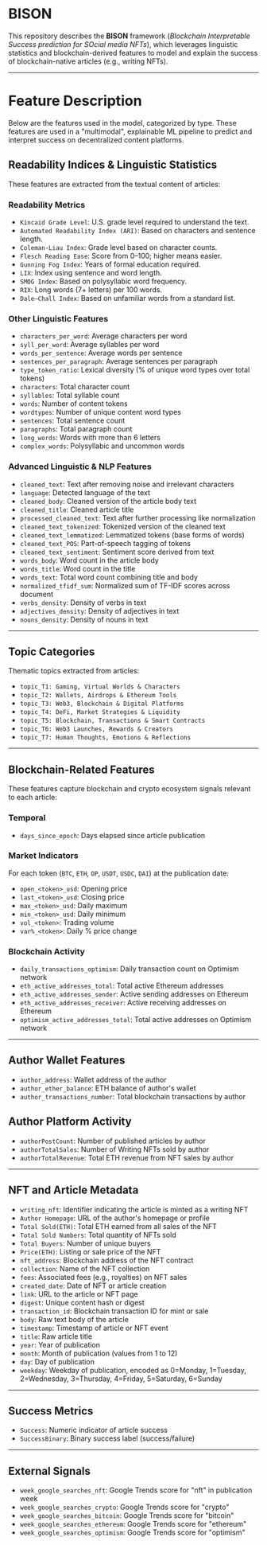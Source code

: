 # BISON

This repository describes the **BISON** framework (*Blockchain Interpretable Success prediction for SOcial media NFTs*), which leverages linguistic statistics and blockchain-derived features to model and explain the success of blockchain-native articles (e.g., writing NFTs).

---

# Feature Description 
Below are the features used in the model, categorized by type. These features are used in a "multimodal", explainable ML pipeline to predict and interpret success on decentralized content platforms.

## Readability Indices & Linguistic Statistics

These features are extracted from the textual content of articles:

### Readability Metrics

- `Kincaid Grade Level`: U.S. grade level required to understand the text.  
- `Automated Readability Index (ARI)`: Based on characters and sentence length.  
- `Coleman-Liau Index`: Grade level based on character counts.  
- `Flesch Reading Ease`: Score from 0–100; higher means easier.  
- `Gunning Fog Index`: Years of formal education required.  
- `LIX`: Index using sentence and word length.  
- `SMOG Index`: Based on polysyllabic word frequency.  
- `RIX`: Long words (7+ letters) per 100 words.  
- `Dale–Chall Index`: Based on unfamiliar words from a standard list.

### Other Linguistic Features

- `characters_per_word`: Average characters per word  
- `syll_per_word`: Average syllables per word  
- `words_per_sentence`: Average words per sentence  
- `sentences_per_paragraph`: Average sentences per paragraph  
- `type_token_ratio`: Lexical diversity (% of unique word types over total tokens)  
- `characters`: Total character count  
- `syllables`: Total syllable count  
- `words`: Number of content tokens  
- `wordtypes`: Number of unique content word types  
- `sentences`: Total sentence count  
- `paragraphs`: Total paragraph count  
- `long_words`: Words with more than 6 letters  
- `complex_words`: Polysyllabic and uncommon words  

### Advanced Linguistic & NLP Features

- `cleaned_text`: Text after removing noise and irrelevant characters  
- `language`: Detected language of the text  
- `cleaned_body`: Cleaned version of the article body text  
- `cleaned_title`: Cleaned article title  
- `processed_cleaned_text`: Text after further processing like normalization  
- `cleaned_text_tokenized`: Tokenized version of the cleaned text  
- `cleaned_text_lemmatized`: Lemmatized tokens (base forms of words)  
- `cleaned_text_POS`: Part-of-speech tagging of tokens  
- `cleaned_text_sentiment`: Sentiment score derived from text  
- `words_body`: Word count in the article body  
- `words_title`: Word count in the title  
- `words_text`: Total word count combining title and body  
- `normalized_tfidf_sum`: Normalized sum of TF-IDF scores across document  
- `verbs_density`: Density of verbs in text  
- `adjectives_density`: Density of adjectives in text  
- `nouns_density`: Density of nouns in text

---

## Topic Categories

Thematic topics extracted from articles:

- `topic_T1: Gaming, Virtual Worlds & Characters`  
- `topic_T2: Wallets, Airdrops & Ethereum Tools`  
- `topic_T3: Web3, Blockchain & Digital Platforms`  
- `topic_T4: DeFi, Market Strategies & Liquidity`  
- `topic_T5: Blockchain, Transactions & Smart Contracts`  
- `topic_T6: Web3 Launches, Rewards & Creators`  
- `topic_T7: Human Thoughts, Emotions & Reflections`

---

## Blockchain-Related Features

These features capture blockchain and crypto ecosystem signals relevant to each article:

### Temporal

- `days_since_epoch`: Days elapsed since article publication

### Market Indicators

For each token (`BTC`, `ETH`, `OP`, `USDT`, `USDC`, `DAI`) at the publication date:

- `open_<token>_usd`: Opening price  
- `last_<token>_usd`: Closing price  
- `max_<token>_usd`: Daily maximum  
- `min_<token>_usd`: Daily minimum  
- `vol_<token>`: Trading volume  
- `var%_<token>`: Daily % price change  

### Blockchain Activity

- `daily_transactions_optimism`: Daily transaction count on Optimism network  
- `eth_active_addresses_total`: Total active Ethereum addresses  
- `eth_active_addresses_sender`: Active sending addresses on Ethereum  
- `eth_active_addresses_receiver`: Active receiving addresses on Ethereum  
- `optimism_active_addresses_total`: Total active addresses on Optimism network

---

## Author Wallet Features

- `author_address`: Wallet address of the author  
- `author_ether_balance`: ETH balance of author's wallet  
- `author_transactions_number`: Total blockchain transactions by author

## Author Platform Activity

- `authorPostCount`: Number of published articles by author  
- `authorTotalSales`: Number of Writing NFTs sold by author  
- `authorTotalRevenue`: Total ETH revenue from NFT sales by author

---

## NFT and Article Metadata

- `writing_nft`: Identifier indicating the article is minted as a writing NFT  
- `Author Homepage`: URL of the author's homepage or profile  
- `Total Sold(ETH)`: Total ETH earned from all sales of the NFT  
- `Total Sold Numbers`: Total quantity of NFTs sold  
- `Total Buyers`: Number of unique buyers  
- `Price(ETH)`: Listing or sale price of the NFT  
- `nft_address`: Blockchain address of the NFT contract  
- `collection`: Name of the NFT collection  
- `fees`: Associated fees (e.g., royalties) on NFT sales  
- `created_date`: Date of NFT or article creation  
- `link`: URL to the article or NFT page  
- `digest`: Unique content hash or digest  
- `transaction_id`: Blockchain transaction ID for mint or sale  
- `body`: Raw text body of the article  
- `timestamp`: Timestamp of article or NFT event  
- `title`: Raw article title  
- `year`: Year of publication  
- `month`: Month of publication (values from 1 to 12)  
- `day`: Day of publication  
- `weekday`: Weekday of publication, encoded as 0=Monday, 1=Tuesday, 2=Wednesday, 3=Thursday, 4=Friday, 5=Saturday, 6=Sunday

---

## Success Metrics

- `Success`: Numeric indicator of article success  
- `SuccessBinary`: Binary success label (success/failure)

---

## External Signals

- `week_google_searches_nft`: Google Trends score for "nft" in publication week  
- `week_google_searches_crypto`: Google Trends score for "crypto"  
- `week_google_searches_bitcoin`: Google Trends score for "bitcoin"  
- `week_google_searches_ethereum`: Google Trends score for "ethereum"  
- `week_google_searches_optimism`: Google Trends score for "optimism"
